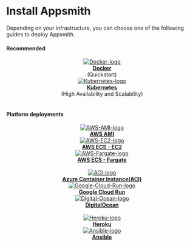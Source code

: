 # Install Appsmith

Depending on your infrastructure, you can choose one of the following guides to deploy Appsmith. 

<div class="containerBorder">

#### Recommended

<div class="containerGrid">
        <div class="columnGrid column-one" align="center">
            <div class="containerCol">
                <a href="/getting-started/setup/installation-guides/docker">
                <img class="containerImage" src="/img/docker-logo.png" alt="Docker-logo"/>
                </a> 
            </div> 
            <b><a href="/getting-started/setup/installation-guides/docker">Docker</a></b><br/>
            (Quickstart)
        </div>
        <div class="columnGrid column-two" align="center">
         <div class="containerCol">
                <a href="/getting-started/setup/installation-guides/kubernetes">
                <img class="containerImage" src="/img/Kubernetes_logo.png" alt="Kubernetes-logo"/>
                </a>     
            </div> 
            <b><a href="/getting-started/setup/installation-guides/kubernetes">Kubernetes</a></b><br/>
             (High Availability and Scalability)
        </div>
</div>
<br/>

#### Platform deployments
  
<div class="containerGrid">
        <div class="columnGrid column-one" align="center">
          <div class="containerCol">
                <a href="/getting-started/setup/installation-guides/aws-ami">
                <img class="containerImage" src="/img/AWS_AMI.png" alt="AWS-AMI-logo"/>
                </a>   
            </div> 
            <b><a href="/getting-started/setup/installation-guides/aws-ami">AWS AMI</a></b>
        </div>
        <div class="columnGrid column-two" align="center">
           <div class="containerCol">
            <a href="/getting-started/setup/installation-guides/aws-ecs">
            <img class="containerImage" src="/img/AWS-ec2.png" alt="AWS-EC2-logo"/>
            </a> 
        </div> 
        <b><a href="/getting-started/setup/installation-guides/aws-ecs">AWS ECS - EC2</a></b>
        </div>
        <div class="columnGrid column-three" align="center">
         <div class="containerCol">
            <a href="/getting-started/setup/installation-guides/aws-ecs-on-fargate">
            <img class="containerImage" src="/img/aws_fargate.png" alt="AWS-Fargate-logo"/>
            </a>     
        </div> 
         <b><a href="/getting-started/setup/installation-guides/aws-ecs-on-fargate"> AWS ECS - Fargate</a></b>
        </div>
    </div>
<br/>


<div class="containerGrid">
        <div class="columnGrid column-one" align="center">
         <div class="containerCol">
            <a href="/getting-started/setup/installation-guides/azure-aci">
            <img class="containerImage" src="/img/azure_aci.png" alt="ACI-logo"/>
            </a> 
        </div> 
            <b><a href="/getting-started/setup/installation-guides/azure-aci">Azure Container Instance(ACI)</a></b> 
        </div>
        <div class="columnGrid column-two" align="center">
        <div class="containerCol">
            <a href="/getting-started/setup/installation-guides/google-cloud-run">
            <img class="containerImage" src="/img/google-cloud-run-logo.png" alt="Google-Cloud-Run-logo"/>
            </a>   
        </div> 
        <b><a href="/getting-started/setup/installation-guides/google-cloud-run">Google Cloud Run</a></b> 
        </div>
        <div class="columnGrid column-three" align="center">
          <div class="containerCol">
            <a href="/getting-started/setup/installation-guides/digitalocean">
            <img class="containerImage" src="/img/Digital-Ocean-Logo.png" alt="Digital-Ocean-logo"/>
            </a>     
          </div> 
         <b><a href="/getting-started/setup/installation-guides/digitalocean">DigitalOcean</a></b>
        </div>
    </div>
<br/>

<div class="containerGrid">
        <div class="columnGrid column-one" align="center">
            <div class="containerCol">
             <a href="/getting-started/setup/installation-guides/heroku">
               <img class="containerImage" src="/img/heroku-logo.png" alt="Heroku-logo"/>
             </a>   
            </div> 
            <b><a href="/getting-started/setup/installation-guides/heroku">Heroku</a></b>
        </div>
        <div class="columnGrid column-two" align="center">
        <div class="containerCol">
            <a href="/getting-started/setup/installation-guides/ansible">
            <img class="containerImage" src="/img/Ansible-logo.png" alt="Ansible-logo"/>
            </a>     
        </div> 
        <b><a href="/getting-started/setup/installation-guides/ansible">Ansible</a></b>
        </div>
        <div class="columnGrid column-three" align="center">
                </div>
</div>    

</div>